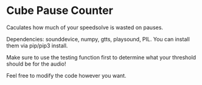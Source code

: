 # Cube Pause Counter
 Caculates how much of your speedsolve is wasted on pauses.

Dependencies: sounddevice, numpy, gtts, playsound, PIL. You can install them via pip/pip3 install.

Make sure to use the testing function first to determine what your threshold should be for the audio!

Feel free to modify the code however you want.